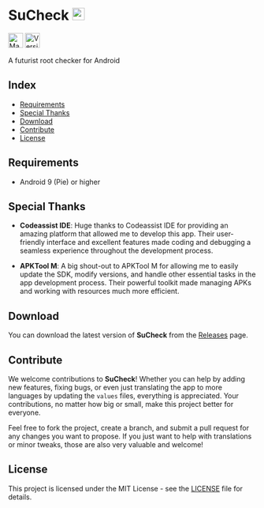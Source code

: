 # SuCheck  <img src="https://img.shields.io/badge/Kotlin-%237F52FF.svg?logo=kotlin&logoColor=white" alt="Kotlin" height="25">
<p>
  <img src="https://img.shields.io/badge/Made%20in-Spain-red?style=flat&logo=flag&logoColor=white" alt="Made in Spain" height="30">
  <img src="https://img.shields.io/badge/Version-Dürüm%201.0-blue?style=flat&logo=bookmark&logoColor=white" alt="Versión Dürüm 1.0" height="30">
</p>

A futurist root checker for Android

## Index

- [Requirements](#requirements)
- [Special Thanks](#special-thanks)
- [Download](#download)
- [Contribute](#contribute)
- [License](#license)

## Requirements

- Android 9 (Pie) or higher

## Special Thanks

- **Codeassist IDE**: Huge thanks to Codeassist IDE for providing an amazing platform that allowed me to develop this app. Their user-friendly interface and excellent features made coding and debugging a seamless experience throughout the development process.

- **APKTool M**: A big shout-out to APKTool M for allowing me to easily update the SDK, modify versions, and handle other essential tasks in the app development process. Their powerful toolkit made managing APKs and working with resources much more efficient.


## Download

You can download the latest version of **SuCheck** from the [Releases](https://github.com/ganarcasas/SuCheck/releases) page.

## Contribute

We welcome contributions to **SuCheck**! Whether you can help by adding new features, fixing bugs, or even just translating the app to more languages by updating the `values` files, everything is appreciated. Your contributions, no matter how big or small, make this project better for everyone.

Feel free to fork the project, create a branch, and submit a pull request for any changes you want to propose. If you just want to help with translations or minor tweaks, those are also very valuable and welcome!

## License

This project is licensed under the MIT License - see the [LICENSE](LICENSE) file for details.

